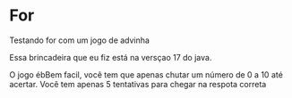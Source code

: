 # For
Testando for com um jogo de advinha

Essa brincadeira que eu fiz está na versçao 17 do java.

O jogo ébBem facil, você tem que apenas chutar um número de 0 a 10 até acertar. Você tem apenas 5 tentativas para chegar na respota correta
